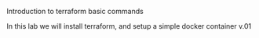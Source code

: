 Introduction to terraform basic commands

In this lab we will install terraform, and setup a simple docker container
v.01


